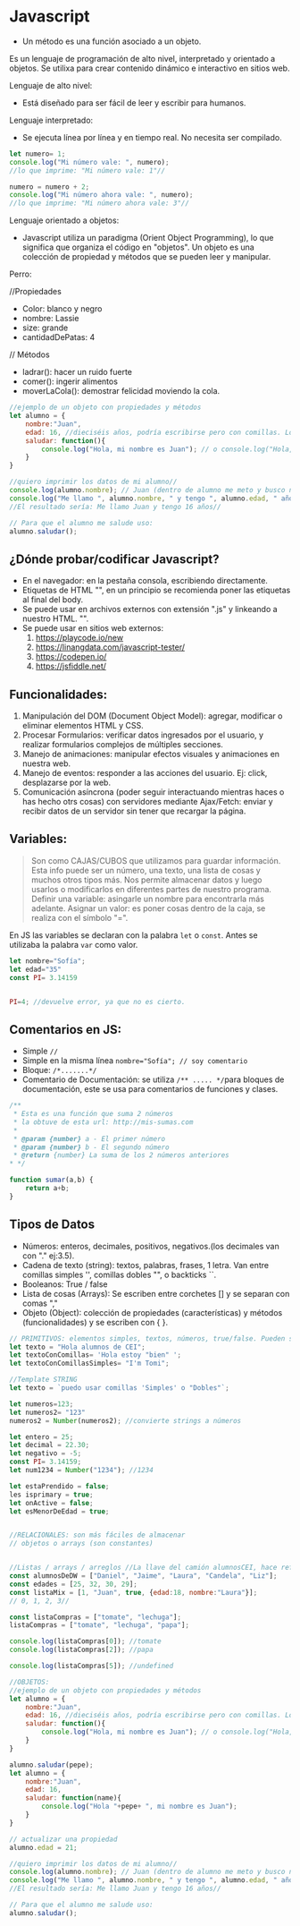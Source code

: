 # Javascript
- Un método es una función asociado a un objeto.

Es un lenguaje de programación de alto nivel, interpretado y orientado a objetos. Se utilixa para crear contenido dinámico e interactivo en sitios web.

Lenguaje de alto nivel:
- Está diseñado para ser fácil de leer y escribir para humanos.

Lenguaje interpretado:
- Se ejecuta línea por línea y en tiempo real. No necesita ser compilado.

```js
let numero= 1;
console.log("Mi número vale: ", numero);
//lo que imprime: "Mi número vale: 1"//

numero = numero + 2;
console.log("Mi número ahora vale: ", numero);
//lo que imprime: "Mi número ahora vale: 3"//
```

Lenguaje orientado a objetos:
- Javascript utiliza un paradigma (Orient Object Programming), lo que significa que organiza el código en "objetos". Un objeto es una colección de propiedad y métodos que se pueden leer y manipular.

Perro:

//Propiedades
- Color: blanco y negro
- nombre: Lassie
- size: grande
- cantidadDePatas: 4


// Métodos
- ladrar(): hacer un ruido fuerte
- comer(): ingerir alimentos
- moverLaCola(): demostrar felicidad moviendo la cola.

```js
//ejemplo de un objeto con propiedades y métodos
let alumno = {
    nombre:"Juan",
    edad: 16, //dieciséis años, podría escribirse pero con comillas. Los nº no las llevan//
    saludar: function(){ 
        console.log("Hola, mi nombre es Juan"); // o console.log("Hola, mi nombre es "nombre");
    }
}

//quiero imprimir los datos de mi alumno//
console.log(alumno.nombre); // Juan (dentro de alumno me meto y busco nombre, me da Juan)
console.log("Me llamo ", alumno.nombre, " y tengo ", alumno.edad, " años");
//El resultado sería: Me llamo Juan y tengo 16 años//

// Para que el alumno me salude uso:
alumno.saludar();

```

## ¿Dónde probar/codificar Javascript?

- En el navegador: en la pestaña consola, escribiendo directamente.
- Etiquetas de HTML "<script></script>", en un principio se recomienda poner las etiquetas al final del body.
- Se puede usar en archivos externos con extensión ".js" y linkeando a nuestro HTML. "<script src="./js/mi-archivo.js"></script>".
- Se puede usar en sitios web externos:
    1. https://playcode.io/new
    2. https://linangdata.com/javascript-tester/
    3. https://codepen.io/
    4. https://jsfiddle.net/

## Funcionalidades:

1. Manipulación del DOM (Document Object Model): agregar, modificar o eliminar elementos HTML y CSS.
2. Procesar Formularios: verificar datos ingresados por el usuario, y realizar formularios complejos de múltiples secciones.
3. Manejo de animaciones: manipular efectos visuales y animaciones en nuestra web.
4. Manejo de eventos: responder a las acciones del usuario. Ej: click, desplazarse por la web.
5. Comunicación asíncrona (poder seguir interactuando mientras haces o has hecho otrs cosas) con servidores mediante Ajax/Fetch: enviar y recibir datos de un servidor sin tener que recargar la página.

## Variables:
> Son como CAJAS/CUBOS que utilizamos para guardar información. Esta info puede ser un número, una texto, una lista de cosas y muchos otros tipos más.
Nos permite almacenar datos y luego usarlos o modificarlos en diferentes partes de nuestro programa.
> Definir una variable: asingarle un nombre para encontrarla más adelante.
> Asignar un valor: es poner cosas dentro de la caja,  se realiza con el símbolo "=".

En JS las variables se declaran con la palabra `let` o `const`. Antes se utilizaba la palabra `var` como valor.

```js
let nombre="Sofía";
let edad="35"
const PI= 3.14159


PI=4; //devuelve error, ya que no es cierto.
```

## Comentarios en JS:
- Simple `//`
- Simple en la misma línea `nombre="Sofía"; // soy comentario`
- Bloque: `/*.......*/`
- Comentario de Documentación: se utiliza `/** ..... */`para bloques de documentación, este se usa para comentarios de funciones y clases.

```js
/**
 * Esta es una función que suma 2 números
 * la obtuve de esta url: http://mis-sumas.com
 * 
 * @param {number} a - El primer número
 * @param {number} b - El segundo número
 * @return {number} La suma de los 2 números anteriores
* */

function sumar(a,b) {
    return a+b;
}
``` 

## Tipos de Datos

- Números: enteros, decimales, positivos, negativos.(los decimales van con "." ej:3.5).
- Cadena de texto (string): textos, palabras, frases, 1 letra. Van entre comillas simples '', comillas dobles "", o backticks ``.
- Booleanos: True / false
- Lista de cosas (Arrays): Se escriben entre corchetes [] y se separan con comas ","
- Objeto (Object): colección de propiedades (características) y métodos (funcionalidades) y se escriben con { }.

```js
// PRIMITIVOS: elementos simples, textos, números, true/false. Pueden ser let (cuando puede ser un valor cambiante) o const(cuando va a ser así siempre)
let texto = "Hola alumnos de CEI";
let textoConComillas= 'Hola estoy "bien" ';
let textoConComillasSimples= "I'm Tomi";

//Template STRING
let texto = `puedo usar comillas 'Simples' o "Dobles"`;

let numeros=123;
let numeros2= "123"
numeros2 = Number(numeros2); //convierte strings a números

let entero = 25;
let decimal = 22.30;
let negativo = -5;
const PI= 3.14159;
let num1234 = Number("1234"); //1234

let estaPrendido = false;
les isprimary = true;
let onActive = false;
let esMenorDeEdad = true;


//RELACIONALES: son más fáciles de almacenar 
// objetos o arrays (son constantes)


//Listas / arrays / arreglos //La llave del camión alumnosCEI, hace referencia al camión completo de nombres de alumnos CEI(Pepe, Jaime, Laura)
const alumnosDeDW = ["Daniel", "Jaime", "Laura", "Candela", "Liz"];
const edades = [25, 32, 30, 29];
const listaMix = [1, "Juan", true, {edad:18, nombre:"Laura"}];
// 0, 1, 2, 3//

const listaCompras = ["tomate", "lechuga"];
listaCompras = ["tomate", "lechuga", "papa"];

console.log(listaCompras[0]); //tomate
console.log(listaCompras[2]); //papa

console.log(listaCompras[5]); //undefined

//OBJETOS:
//ejemplo de un objeto con propiedades y métodos
let alumno = {
    nombre:"Juan",
    edad: 16, //dieciséis años, podría escribirse pero con comillas. Los nº no las llevan//
    saludar: function(){ 
        console.log("Hola, mi nombre es Juan"); // o console.log("Hola, mi nombre es "nombre");
    }
}

alumno.saludar(pepe);
let alumno = {
    nombre:"Juan",
    edad: 16,
    saludar: function(name){ 
        console.log("Hola "+pepe+ ", mi nombre es Juan");
    }
}

// actualizar una propiedad
alumno.edad = 21;

//quiero imprimir los datos de mi alumno//
console.log(alumno.nombre); // Juan (dentro de alumno me meto y busco nombre, me da Juan)
console.log("Me llamo ", alumno.nombre, " y tengo ", alumno.edad, " años");
//El resultado sería: Me llamo Juan y tengo 16 años//

// Para que el alumno me salude uso:
alumno.saludar();

```
